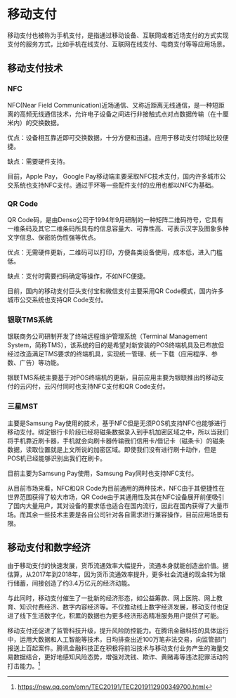 # 移动支付

移动支付也被称为手机支付，是指通过移动设备、互联网或者近场支付的方式实现支付的服务方式，比如手机在线支付、互联网在线支付、电商支付等等应用场景。

## 移动支付技术

### NFC
NFC(Near Field Communication)近场通信、又称近距离无线通信，是一种短距离的高频无线通信技术，允许电子设备之间进行非接触式点对点数据传输（在十厘米内）的交换数据。

优点：设备相互靠近即可交换数据，十分方便和迅速。应用于移动支付领域比较便捷。

缺点：需要硬件支持。

目前，Apple Pay， Google Pay移动端主要采取NFC技术支付，国内许多城市公交系统也支持NFC支付。通过手环等一些配件支付的应用也都以NFC为基础。

### QR Code
QR Code码，是由Denso公司于1994年9月研制的一种矩阵二维码符号，它具有一维条码及其它二维条码所具有的信息容量大、可靠性高、可表示汉字及图象多种文字信息、保密防伪性强等优点。

优点：无需硬件更新，二维码可以打印，方便各类设备使用，成本低，进入门槛低。

缺点：支付时需要扫码确定等操作，不如NFC便捷。

目前，国内的移动支付巨头支付宝和微信支付主要采用QR Code模式，国内许多城市公交系统也支持QR Code支付。

### 银联TMS系统
银联商务公司研制开发了终端远程维护管理系统（Terminal Management System，简称TMS），该系统的目的是希望对新安装的POS终端机具及已布放但经过改造满足TMS要求的终端机具，实现统一管理、统一下载（应用程序、参数、广告）等功能。

银联TMS系统主要基于对POS终端机的更新，目前应用主要为银联推出的移动支付的云闪付，云闪付同时也支持NFC支付和QR Code支付。

### 三星MST
主要是Samsung Pay使用的技术，基于NFC但是无须POS机支持NFC也能够进行移动支付。绑定银行卡阶段已经将磁条数据录入到手机加密区域之中，所以当我们将手机靠近刷卡器，手机就会向刷卡器传输我们信用卡/借记卡（磁条卡）的磁条数据，读取位置就是上文所说的加密区域。即使我们没有进行刷卡动作，但是POS机已经能够识别出我们在刷卡。

目前主要为Samsung Pay使用，Samsung Pay同时也支持NFC支付。

从目前市场来看，NFC和QR Code为目前通用的两种技术，NFC由于其便捷性在世界范围获得了较大市场，QR Code由于其通用性及其在NFC设备展开前便吸引了国内大量用户，其对设备的要求低也适合在国内流行，因此在国内获得了大量市场。而其余一些技术主要是各自公司针对各自需求进行兼容操作，目前应用场景有限。

## 移动支付和数字经济

由于移动支付的快速发展，货币流通效率大幅提升，流通本身就能创造出价值。据估算，从2017年到2018年，因为货币流通效率提升，更多社会流通的现金转为银行储蓄，间接创造了约3.4万亿元的经济动能。

与此同时，移动支付催生了一批新的经济形态，如公益筹款、网上医院、网上教育、知识付费经济、数字内容经济等。不仅推动线上数字经济发展，移动支付也促进了线下生活数字化，积累的数据也为更多经济形态精准服务用户提供了可能。

移动支付还促进了监管科技升级，提升风险防控能力。在腾讯金融科技的具体运行中，运用大数据和人工智能等技术，日均排查出近100万笔非法交易，向监管部门报送上百起案件。腾讯金融科技正在积极将前沿技术与移动支付业务产生的海量交易数据结合，更好地感知风险态势，增强对洗钱、欺诈、黄赌毒等违法犯罪活动的打击能力。[^1]

[^1]:https://new.qq.com/omn/TEC20191/TEC2019112900349700.html